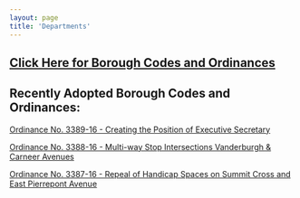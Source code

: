 ```yaml
---
layout: page
title: 'Departments'
---
```


<h2><a href="http://ecode360.com/RU0183?needHash=true">Click Here for Borough Codes and Ordinances</a></h2>

## Recently Adopted Borough Codes and Ordinances:

[Ordinance No. 3389-16 - Creating the Position of Executive Secretary](https://storage.googleapis.com/static.rutherford-nj.com/codes-ordinances/3389-16%20Ordinance%20creating%20the%20position%20of%20Executive%20Secretary.pdf)

[Ordinance No. 3388-16 - Multi-way Stop Intersections Vanderburgh & Carneer Avenues](http://static.rutherford-nj.com/codes-ordinances/Ord-3388-16-creating-four-way-stop-sign-Vanderburgh-Avenue-and-Carneer-Avenue.pdf)

[Ordinance No. 3387-16 - Repeal of Handicap Spaces on Summit Cross and East Pierrepont Avenue](http://static.rutherford-nj.com/codes-ordinances/Ord-3387-16-Ord-Repeal-of-Handicap-Space.pdf)
